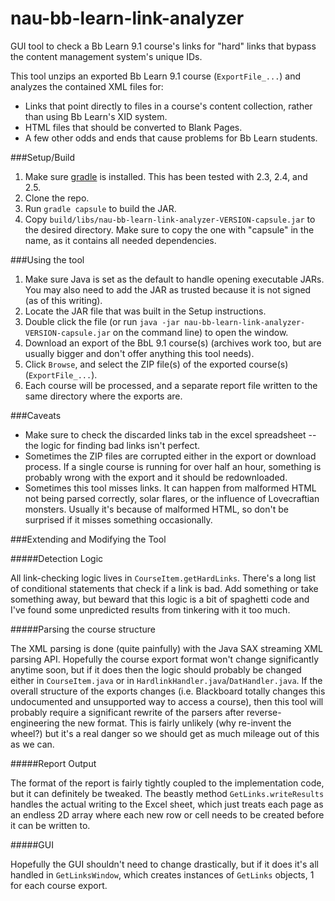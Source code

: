 # nau-bb-learn-link-analyzer
GUI tool to check a Bb Learn 9.1 course's links for "hard" links that bypass the content management system's unique IDs.

This tool unzips an exported Bb Learn 9.1 course (`ExportFile_...`) and analyzes the contained XML files for:

* Links that point directly to files in a course's content collection, rather than using Bb Learn's XID system.
* HTML files that should be converted to Blank Pages.
* A few other odds and ends that cause problems for Bb Learn students.

###Setup/Build

1. Make sure [gradle](https://docs.gradle.org/current/userguide/installation.html) is installed. This has been tested with 2.3, 2.4, and 2.5.
2. Clone the repo.
3. Run `gradle capsule` to build the JAR.
4. Copy `build/libs/nau-bb-learn-link-analyzer-VERSION-capsule.jar` to the desired directory. Make sure to copy the one with "capsule" in the name, as it contains all needed dependencies.

###Using the tool

1. Make sure Java is set as the default to handle opening executable JARs. You may also need to add the JAR as trusted because it is not signed (as of this writing).
2. Locate the JAR file that was built in the Setup instructions.
3. Double click the file (or run `java -jar nau-bb-learn-link-analyzer-VERSION-capsule.jar` on the command line) to open the window.
4. Download an export of the BbL 9.1 course(s) (archives work too, but are usually bigger and don't offer anything this tool needs).
5. Click `Browse`, and select the ZIP file(s) of the exported course(s) (`ExportFile_...`).
6. Each course will be processed, and a separate report file written to the same directory where the exports are.

###Caveats

* Make sure to check the discarded links tab in the excel spreadsheet -- the logic for finding bad links isn't perfect.
* Sometimes the ZIP files are corrupted either in the export or download process. If a single course is running for over half an hour, something is probably wrong with the export and it should be redownloaded.
* Sometimes this tool misses links. It can happen from malformed HTML not being parsed correctly, solar flares, or the influence of Lovecraftian monsters. Usually it's because of malformed HTML, so don't be surprised if it misses something occasionally.

###Extending and Modifying the Tool

#####Detection Logic

All link-checking logic lives in `CourseItem.getHardLinks`. There's a long list of conditional statements that check if a link is bad. Add something or take something away, but beward that this logic is a bit of spaghetti code and I've found some unpredicted results from tinkering with it too much.
 
#####Parsing the course structure

The XML parsing is done (quite painfully) with the Java SAX streaming XML parsing API. Hopefully the course export format won't change significantly anytime soon, but if it does then the logic should probably be changed either in `CourseItem.java` or in `HardlinkHandler.java`/`DatHandler.java`. If the overall structure of the exports changes (i.e. Blackboard totally changes this undocumented and unsupported way to access a course), then this tool will probably require a significant rewrite of the parsers after reverse-engineering the new format. This is fairly unlikely (why re-invent the wheel?) but it's a real danger so we should get as much mileage out of this as we can.

#####Report Output

The format of the report is fairly tightly coupled to the implementation code, but it can definitely be tweaked. The beastly method `GetLinks.writeResults` handles the actual writing to the Excel sheet, which just treats each page as an endless 2D array where each new row or cell needs to be created before it can be written to.

#####GUI

Hopefully the GUI shouldn't need to change drastically, but if it does it's all handled in `GetLinksWindow`, which creates instances of `GetLinks` objects, 1 for each course export.
